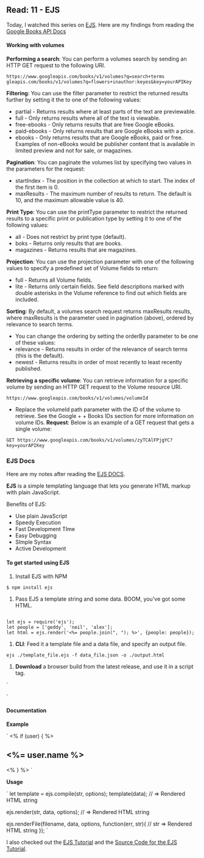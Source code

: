 

## Read: 11 - EJS
Today, I watched this series on [EJS](https://www.youtube.com/watch?v=63IurQvsw9w&list=PL7sCSgsRZ-slYARh3YJIqPGZqtGVqZRGt&index=2).
Here are my findings from reading the [ Google Books API Docs](https://developers.google.com/books/docs/v1/using#WorkingVolumes)
#### Working with volumes
**Performing a search**: You can perform a volumes search by sending an HTTP GET request to the following URI.

`
https://www.googleapis.com/books/v1/volumes?q=search+terms
`
`
gleapis.com/books/v1/volumes?q=flowers+inauthor:keyes&key=yourAPIKey
`

**Filtering**: You can use the filter parameter to restrict the returned results further by setting it the to one of the following values:
+ partial - Returns results where at least parts of the text are previewable.
+ full - Only returns results where all of the text is viewable.
+ free-ebooks - Only returns results that are free Google eBooks.
+ paid-ebooks - Only returns results that are Google eBooks with a price.
+ ebooks - Only returns results that are Google eBooks, paid or free. Examples of non-eBooks would be publisher content that is available in limited preview and not for sale, or magazines.

**Pagination**: You can paginate the volumes list by specifying two values in the parameters for the request:
+ startIndex - The position in the collection at which to start. The index of the first item is 0.
+ maxResults - The maximum number of results to return. The default is 10, and the maximum allowable value is 40.

**Print Type**: You can use the printType parameter to restrict the returned results to a specific print or publication type by setting it to one of the following values:
+ all - Does not restrict by print type (default).
+ boks - Returns only results that are books.
+ magazines - Returns results that are magazines.

**Projection**: You can use the projection parameter with one of the following values to specify a predefined set of Volume fields to return:
+ full - Returns all Volume fields.
+ lite - Returns only certain fields. See field descriptions marked with double asterisks in the Volume reference to find out which fields are included.

**Sorting**: By default, a volumes search request returns maxResults results, where maxResults is the parameter used in pagination (above), ordered by relevance to search terms.
+ You can change the ordering by setting the orderBy parameter to be one of these values:
+ relevance - Returns results in order of the relevance of search terms (this is the default).
+ newest - Returns results in order of most recently to least recently published.

**Retrieving a specific volume**: You can retrieve information for a specific volume by sending an HTTP GET request to the Volume resource URI.

`
https://www.googleapis.com/books/v1/volumes/volumeId
`

+ Replace the volumeId path parameter with the ID of the volume to retrieve. See the Google + + Books IDs section for more information on volume IDs.
**Request**: Below is an example of a GET request that gets a single volume:

`
GET https://www.googleapis.com/books/v1/volumes/zyTCAlFPjgYC?key=yourAPIKey
`


### EJS Docs

Here are my notes after reading the [EJS DOCS](https://ejs.co/).

**EJS** is a simple templating language that lets you generate HTML markup with plain JavaScript.

Benefits of EJS:

+ Use plain JavaScript
+ Speedy Execution
+ Fast Development TIme
+ Easy Debugging  
+ SImple Syntax
+ Active Development


#### To get started using EJS

1. Install EJS with NPM

`
$ npm install ejs
`

1. Pass EJS a template string and some data. BOOM, you've got some HTML.


```

let ejs = require('ejs');
let people = ['geddy', 'neil', 'alex'];
let html = ejs.render('<%= people.join(", "); %>', {people: people});

```


1.  **CLI**: Feed it a template file and a data file, and specify an output file.


`
ejs ./template_file.ejs -f data_file.json -o ./output.html
`

1. **Download** a browser build from the latest release, and use it in a script tag.



`
<script src="ejs.js"></script>
<script>
  let people = ['geddy', 'neil', 'alex'];
  let html = ejs.render('<%= people.join(", "); %>', {people: people});
</script>
`


#### Documentation

**Example**

`
<% if (user) { %>
  <h2><%= user.name %></h2>
<% } %>
`

  
**Usage**
  
`
let template = ejs.compile(str, options);
template(data);
// => Rendered HTML string

ejs.render(str, data, options);
// => Rendered HTML string

ejs.renderFile(filename, data, options, function(err, str){
    // str => Rendered HTML string
});
`



I also checked out the [EJS Tutorial](https://www.digitalocean.com/community/tutorials/how-to-use-ejs-to-template-your-node-application) and the [Source Code for the EJS Tutorial](https://github.com/scotch-io/node-ejs).
